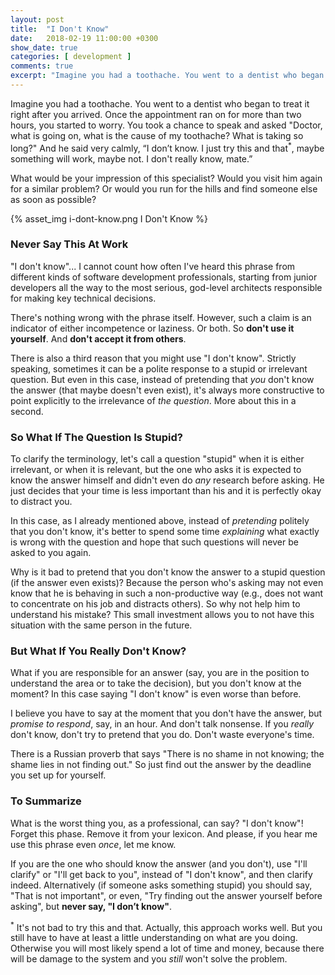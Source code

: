 ```yaml
---
layout: post
title:  "I Don't Know"
date:   2018-02-19 11:00:00 +0300
show_date: true
categories: [ development ]
comments: true
excerpt: "Imagine you had a toothache. You went to a dentist who began to treat it right after you arrived. Once the appointment ran on for more than two hours, you started to worry. You took a chance to speak and asked \"Doctor, what is going on, what is the cause of my toothache? What is taking so long?\" And he said very calmly, \"I don’t know. I just try this and that*, maybe something will work, maybe not. I don’t really know, mate.\""
---
```


Imagine you had a toothache. You went to a dentist who began to treat it right after you arrived. Once the appointment ran on for more than two hours, you started to worry. You took a chance to speak and asked "Doctor, what is going on, what is the cause of my toothache? What is taking so long?" And he said very calmly, “I don’t know. I just try this and that<sup>*</sup>, maybe something will work, maybe not. I don't really know, mate.”

What would be your impression of this specialist? Would you visit him again for a similar problem? Or would you run for the hills and find someone else as soon as possible?

{% asset_img i-dont-know.png I Don't Know %}

### Never Say This At Work

"I don't know"... I cannot count how often I've heard this phrase from different kinds of software development professionals, starting from junior developers all the way to the most serious, god-level architects responsible for making key technical decisions.

There's nothing wrong with the phrase itself. However, such a claim is an indicator of either incompetence or laziness. Or both. So **don't use it yourself**. And **don't accept it from others**.

There is also a third reason that you might use "I don't know". Strictly speaking, sometimes it can be a polite response to a stupid or irrelevant question. But even in this case, instead of pretending that _you_ don't know the answer (that maybe doesn't even exist), it's always more constructive to point explicitly to the irrelevance of _the question_. More about this in a second.

### So What If The Question Is Stupid?

To clarify the terminology, let's call a question "stupid" when it is either irrelevant, or when it is relevant, but the one who asks it is expected to know the answer himself and didn't even do _any_ research before asking. He just decides that your time is less important than his and it is perfectly okay to distract you.

In this case, as I already mentioned above, instead of _pretending_ politely that you don't know, it's better to spend some time _explaining_ what exactly is wrong with the question and hope that such questions will never be asked to you again.

Why is it bad to pretend that you don't know the answer to a stupid question (if the answer even exists)? Because the person who's asking may not even know that he is behaving in such a non-productive way (e.g., does not want to concentrate on his job and distracts others). So why not help him to understand his mistake? This small investment allows you to not have this situation with the same person in the future.

### But What If You Really Don't Know?

What if you are responsible for an answer (say, you are in the position to understand the area or to take the decision), but you don't know at the moment? In this case saying "I don't know" is even worse than before.

I believe you have to say at the moment that you don't have the answer, but _promise to respond_, say, in an hour. And don't talk nonsense. If you _really_ don't know, don't try to pretend that you do. Don't waste everyone's time.

There is a Russian proverb that says "There is no shame in not knowing; the shame lies in not finding out." So just find out the answer by the deadline you set up for yourself.

### To Summarize

What is the worst thing you, as a professional, can say? "I don't know"! Forget this phase. Remove it from your lexicon. And please, if you hear me use this phrase even _once_, let me know.

If you are the one who should know the answer (and you don't), use "I'll clarify" or "I'll get back to you", instead of "I don't know", and then clarify indeed. Alternatively (if someone asks something stupid) you should say, "That is not important", or even, "Try finding out the answer yourself before asking", but **never say, "I don’t know"**.

<sup>*</sup> It's not bad to try this and that. Actually, this approach works well. But you still have to have at least a little understanding on what are you doing. Otherwise you will most likely spend a lot of time and money, because there will be damage to the system and you _still_ won't solve the problem.
